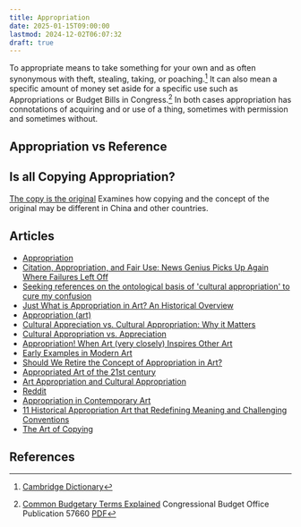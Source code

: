 ```yaml
---
title: Appropriation
date: 2025-01-15T09:00:00
lastmod: 2024-12-02T06:07:32
draft: true
---
```


To appropriate means to take something for your own and as often synonymous with theft, stealing, taking, or poaching.[^cambridge-appropriation] It can also mean a specific amount of money set aside for a specific use such as Appropriations or Budget Bills in Congress.[^cbo] In both cases appropriation has connotations of acquiring and or use of a thing, sometimes with permission and sometimes without.

## Appropriation vs Reference

## Is all Copying Appropriation?

[The copy is the original](https://aeon.co/essays/why-in-china-and-japan-a-copy-is-just-as-good-as-an-original) Examines how copying and the concept of the original may be different in China and other countries.

## Articles

- [Appropriation](https://www.moma.org/collection/terms/appropriation)
- [Citation, Appropriation, and Fair Use: News Genius Picks Up Again Where Failures Left Off](https://glog.glennf.com/blog/2016/3/25/citation-appropriation-and-fair-use)
- [Seeking references on the ontological basis of 'cultural appropriation' to cure my confusion](https://philosophy.stackexchange.com/questions/103490/seeking-references-on-the-ontological-basis-of-cultural-appropriation-to-cure)
- [Just What is Appropriation in Art? An Historical Overview](https://www.invaluable.com/blog/what-is-appropriation-in-art/)
- [Appropriation (art)](<https://en.wikipedia.org/wiki/Appropriation_(art)>)
- [Cultural Appreciation vs. Cultural Appropriation: Why it Matters](https://greenheart.org/blog/greenheart-international/cultural-appreciation-vs-cultural-appropriation-why-it-matters/)
- [Cultural Appropriation vs. Appreciation](https://www.muddycolors.com/2019/02/cultural-appropriation-vs-appreciation/)
- [Appropriation! When Art (very closely) Inspires Other Art](https://magazine.artland.com/appropriation-when-art-very-closely-inspires-other-art/)
- [Early Examples in Modern Art](https://www.markpennerhowell.com/?page_id=555)
- [Should We Retire the Concept of Appropriation in Art?](https://whitehotmagazine.com/articles/concept-appropriation-in-art-/5467)
- [Appropriated Art of the 21st century](https://www.tumblr.com/mediadesireappropriatons)
- [Art Appropriation and Cultural Appropriation](https://minnstate.pressbooks.pub/appropriation/chapter/chapter-1/)
- [Reddit](https://www.reddit.com/r/ContemporaryArt/comments/bdiufp/appropriation/)
- [Appropriation in Contemporary Art](http://www.inquiriesjournal.com/articles/1661/appropriation-in-contemporary-art)
- [11 Historical Appropriation Art that Redefining Meaning and Challenging Conventions](https://abirpothi.com/11-historical-appropriation-art-that-redefining-meaning-and-challenging-conventions/)
- [The Art of Copying](https://www.artsy.net/article/artsy-editorial-the-art-of-copying-ten-masters-of-appropriation)

## References

[^cambridge-appropriation]: [Cambridge Dictionary](https://dictionary.cambridge.org/us/dictionary/english/appropriation)
[^cbo]: [Common Budgetary Terms Explained](https://www.cbo.gov/publication/57660) Congressional Budget Office Publication 57660 [PDF](https://www.cbo.gov/system/files/2021-12/57420-Budgetary-Terms.pdf)
